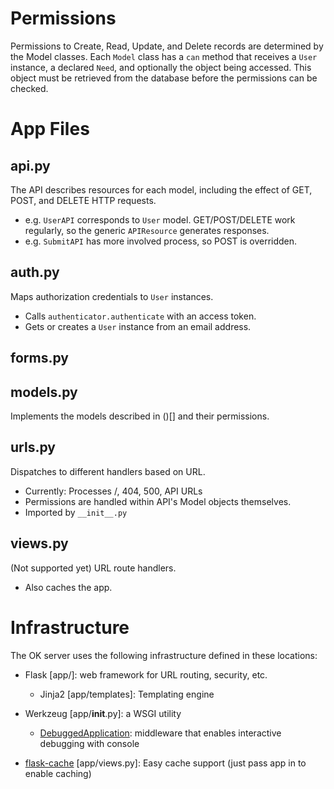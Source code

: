 Permissions
===========
Permissions to Create, Read, Update, and Delete records are determined by the
Model classes. Each ``Model`` class has a ``can`` method that receives a
``User`` instance, a declared ``Need``, and optionally the object being
accessed. This object must be retrieved from the database before the
permissions can be checked.

App Files
========

api.py
------
The API describes resources for each model, including the effect of GET,
POST, and DELETE HTTP requests.

- e.g. ``UserAPI`` corresponds to ``User`` model. GET/POST/DELETE work
  regularly, so the generic ``APIResource`` generates responses.
- e.g. ``SubmitAPI`` has more involved process, so POST is overridden.

auth.py
-------
Maps authorization credentials to ``User`` instances.

- Calls ``authenticator.authenticate`` with an access token.
- Gets or creates a ``User`` instance from an email address.

forms.py
--------

models.py
---------
Implements the models described in ()[] and their permissions.

urls.py
-------
Dispatches to different handlers based on URL.
- Currently: Processes /, 404, 500, API URLs
- Permissions are handled within API's Model objects themselves.
- Imported by `__init__.py`

views.py
--------
(Not supported yet) URL route handlers.
- Also caches the app.

Infrastructure
==============
The OK server uses the following infrastructure defined in these locations:

- Flask [app/]: web framework for URL routing, security, etc.
  - Jinja2 [app/templates]: Templating engine

- Werkzeug [app/__init__.py]: a WSGI utility
    - [DebuggedApplication](http://werkzeug.pocoo.org/docs/debug/): middleware that enables interactive debugging with console

- [flask-cache](https://github.com/thadeusb/flask-cache) [app/views.py]: Easy cache support (just pass app in to enable caching)

